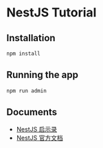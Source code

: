 # NestJS Tutorial

## Installation

```bash
npm install
```

## Running the app

```bash
npm run admin
```

## Documents

- [NestJS 启示录](https://jaylin1011.gitee.io/readme/nestjs/ )
- [NestJS 官方文档](https://docs.nestjs.com)

